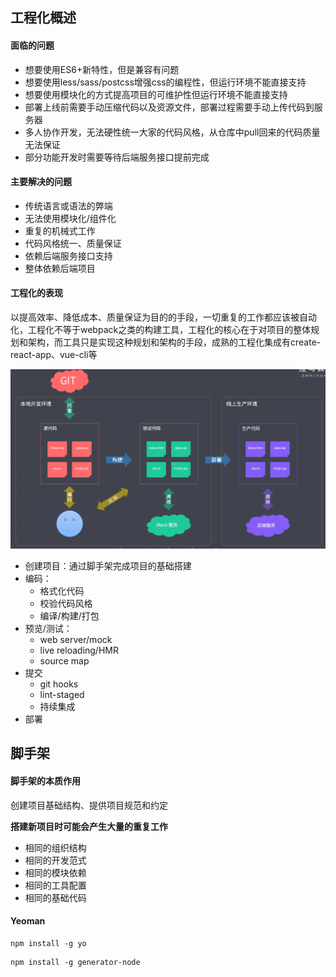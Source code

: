 ## 工程化概述

#### 面临的问题

- 想要使用ES6+新特性，但是兼容有问题
- 想要使用less/sass/postcss增强css的编程性，但运行环境不能直接支持
- 想要使用模块化的方式提高项目的可维护性但运行环境不能直接支持
- 部署上线前需要手动压缩代码以及资源文件，部署过程需要手动上传代码到服务器
- 多人协作开发，无法硬性统一大家的代码风格，从仓库中pull回来的代码质量无法保证
- 部分功能开发时需要等待后端服务接口提前完成

#### 主要解决的问题

- 传统语言或语法的弊端
- 无法使用模块化/组件化
- 重复的机械式工作
- 代码风格统一、质量保证
- 依赖后端服务接口支持
- 整体依赖后端项目

#### 工程化的表现

以提高效率、降低成本、质量保证为目的的手段，一切重复的工作都应该被自动化，工程化不等于webpack之类的构建工具，工程化的核心在于对项目的整体规划和架构，而工具只是实现这种规划和架构的手段，成熟的工程化集成有create-react-app、vue-cli等

![](./img/工程化.png)

- 创建项目：通过脚手架完成项目的基础搭建
- 编码：
  - 格式化代码
  - 校验代码风格
  - 编译/构建/打包
- 预览/测试：
  - web server/mock
  - live reloading/HMR
  - source map
- 提交
  - git hooks
  - lint-staged
  - 持续集成
- 部署

## 脚手架

#### 脚手架的本质作用

创建项目基础结构、提供项目规范和约定

**搭建新项目时可能会产生大量的重复工作**

- 相同的组织结构
- 相同的开发范式
- 相同的模块依赖
- 相同的工具配置
- 相同的基础代码

#### Yeoman

```
npm install -g yo
```

```
npm install -g generator-node
```

